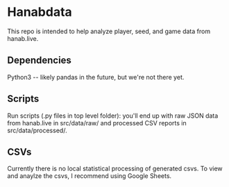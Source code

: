 # Hanabdata

This repo is intended to help analyze player, seed, and game data from hanab.live. 

## Dependencies

Python3 -- likely pandas in the future, but we're not there yet. 

## Scripts 

Run scripts (.py files in top level folder): you'll end up with raw JSON data from hanab.live in src/data/raw/ and processed CSV reports in src/data/processed/. 

## CSVs

Currently there is no local statistical processing of generated csvs. To view and anaylze the csvs, I recommend using Google Sheets.
